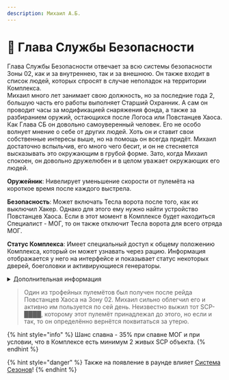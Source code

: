 ```yaml
---
description: Михаил А.Б.
---
```


# 👮 Глава Службы Безопасности

Глава Службы Безопасности отвечает за всю системы безопасности Зоны 02, как и за внутреннею, так и за внешнюю. Он также входит в список людей, которых спросят в случае неполадок на территории Комплекса.\
Михаил много лет занимает свою должность, но за последние года 2, большую часть его работы выполняет Старший Охранник. А сам он проводит часы за модификацией снаряжения фонда, а также за разбиранием оружий, остающихся после Логоса или Повстанцев Хаоса.\
Как Глава СБ он довольно самоуверенный человек. Его не особо волнует мнение о себе от других людей. Хоть он и ставит свои собственные интересы выше, но на помощь он всегда придёт. Михаил достаточно вспыльчив, его много чего бесит, и он не стесняется высказывать это окружающим в грубой форме. Зато, когда Михаил спокоен, он довольно дружелюбен и в целом уважает окружающих его людей.

**Оружейник**: Нивелирует уменьшение скорости от пулемёта на короткое время после каждого выстрела.

**Безопасность**: Может включать Тесла ворота после того, как их выключил Хакер. Однако для этого ему нужно найти устройство Повстанцев Хаоса. Если в этот момент в Комплексе будет находиться Специалист - МОГ, то он также отключит Тесла ворота для всего отряда МОГ.

**Статус Комплекса**: Имеет специальный доступ к общему положению Комплекса, который он может узнавать через рацию. Информация отображается у него на интерфейсе и показывает статус некоторых дверей, боеголовки и активирующиеся генераторы.

<details>

<summary>Дополнительная информация</summary>

* **Класс**: Капитан МОГ
* **Оружие**: Logicer
* **Уровень доступа**: Карта Капитана МОГ
* **Броня**: Тяжёлая Броня
* **Особое снаряжение**: Отсутствует

</details>

> Один из трофейных пулемётов был получен после рейда Повстанцев Хаоса на Зону 02. Михаил сильно облегчил его и активно им пользуется по сей день. Неизвестно выжил тот SCP-████, которому этот пулемёт принадлежал до этого, но если и так, то он определённо вернётся поквитаться за утерю.

{% hint style="info" %}
Шанс спавна - 35% при спавне МОГ и при условии, что в Комплексе есть минимум 2 живых SCP объекта.
{% endhint %}

{% hint style="danger" %}
Также на появление в раунде влияет [Система Сезонов](../../server-systems/seasons-system.md)!
{% endhint %}
